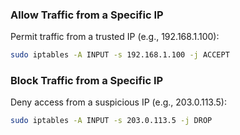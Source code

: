 
### Allow Traffic from a Specific IP

Permit traffic from a trusted IP (e.g., 192.168.1.100):

```bash
sudo iptables -A INPUT -s 192.168.1.100 -j ACCEPT
```

### Block Traffic from a Specific IP

Deny access from a suspicious IP (e.g., 203.0.113.5):

```bash
sudo iptables -A INPUT -s 203.0.113.5 -j DROP
```

